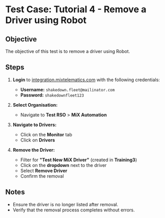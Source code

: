 # Test Case: Tutorial 4 - Remove a Driver using Robot  

## Objective  

The objective of this test is to remove a driver using Robot.  

## Steps  

1. **Login** to [integration.mixtelematics.com](https://integration.mixtelematics.com) with the following credentials:  
   - **Username:** `shakedown.fleet@mailinator.com`  
   - **Password:** `shakedownfleet123`  

2. **Select Organisation:**  
   - Navigate to **Test RSO** > **MiX Automation**  

3. **Navigate to Drivers:**  
   - Click on the **Monitor** tab  
   - Click on **Drivers**  

4. **Remove the Driver:**  
   - Filter for **"Test New MiX Driver"** (created in **Training3**)  
   - Click on the **dropdown** next to the driver  
   - Select **Remove Driver**  
   - Confirm the removal  

## Notes  

- Ensure the driver is no longer listed after removal.  
- Verify that the removal process completes without errors.  
